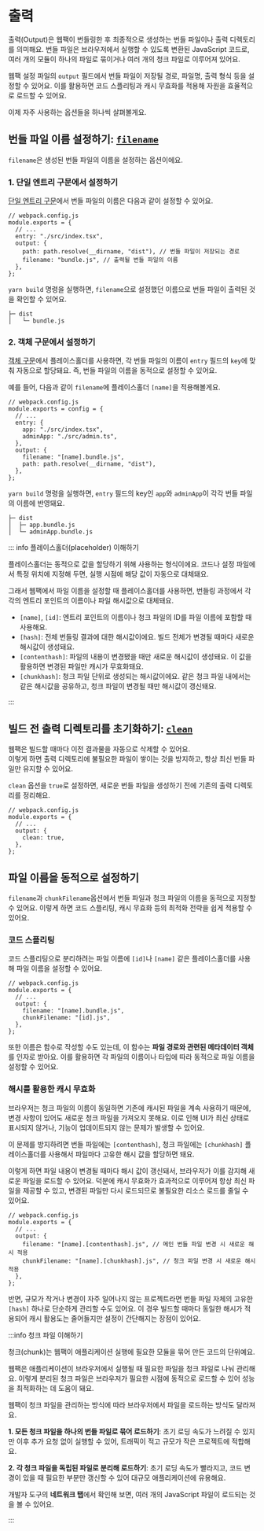 # 출력

출력(Output)은 웹팩이 번들링한 후 최종적으로 생성하는 번들 파일이나 출력 디렉토리를 의미해요.
번들 파일은 브라우저에서 실행할 수 있도록 변환된 JavaScript 코드로, 여러 개의 모듈이 하나의 파일로 묶이거나 여러 개의 청크 파일로 이루어져 있어요.

웹팩 설정 파일의 `output` 필드에서 번들 파일이 저장될 경로, 파일명, 출력 형식 등을 설정할 수 있어요. 이를 활용하면 코드 스플리팅과 캐시 무효화를 적용해 자원을 효율적으로 로드할 수 있어요.

이제 자주 사용하는 옵션들을 하나씩 살펴볼게요.

## 번들 파일 이름 설정하기: [`filename`](https://webpack.kr/configuration/output/#outputfilename)

`filename`은 생성된 번들 파일의 이름을 설정하는 옵션이에요.

### 1. 단일 엔트리 구문에서 설정하기

[단일 엔트리 구문](../reference/entry#단일-엔트리-구문)에서 번들 파일의 이름은 다음과 같이 설정할 수 있어요.

```tsx{7}
// webpack.config.js
module.exports = {
  // ...
  entry: "./src/index.tsx",
  output: {
    path: path.resolve(__dirname, "dist"), // 번들 파일이 저장되는 경로
    filename: "bundle.js", // 출력될 번들 파일의 이름
  },
};
```

`yarn build` 명령을 실행하면, `filename`으로 설정했던 이름으로 번들 파일이 출력된 것을 확인할 수 있어요.

```text{2}
├─ dist
│   └─ bundle.js
```

### 2. 객체 구문에서 설정하기

[객체 구문](../reference/entry#객체-구문)에서 플레이스홀더를 사용하면, 각 번들 파일의 이름이 `entry` 필드의 `key`에 맞춰 자동으로 할당돼요. 즉, 번들 파일의 이름을 동적으로 설정할 수 있어요.

예를 들어, 다음과 같이 `filename`에 플레이스홀더 `[name]`을 적용해볼게요.

```tsx{9}
// webpack.config.js
module.exports = config = {
  // ...
  entry: {
    app: "./src/index.tsx",
    adminApp: "./src/admin.ts",
  },
  output: {
    filename: "[name].bundle.js",
    path: path.resolve(__dirname, "dist"),
  },
};
```

`yarn build` 명령을 실행하면, `entry` 필드의 key인 `app`와 `adminApp`이 각각 번들 파일의 이름에 반영돼요.

```text{2-3}
├─ dist
│  ├─ app.bundle.js
│  └─ adminApp.bundle.js
```

::: info 플레이스홀더(placeholder) 이해하기

플레이스홀더는 동적으로 값을 할당하기 위해 사용하는 형식이에요. 코드나 설정 파일에서 특정 위치에 지정해 두면, 실행 시점에 해당 값이 자동으로 대체돼요.

그래서 웹팩에서 파일 이름을 설정할 때 플레이스홀더를 사용하면, 번들링 과정에서 각각의 엔트리 포인트의 이름이나 파일 해시값으로 대체돼요.

- `[name]`, `[id]`: 엔트리 포인트의 이름이나 청크 파일의 ID를 파일 이름에 포함할 때 사용해요.
- `[hash]`: 전체 번들링 결과에 대한 해시값이에요. 빌드 전체가 변경될 때마다 새로운 해시값이 생성돼요.
- `[contenthash]`: 파일의 내용이 변경됐을 때만 새로운 해시값이 생성돼요. 이 값을 활용하면 변경된 파일만 캐시가 무효화돼요.
- `[chunkhash]`: 청크 파일 단위로 생성되는 해시값이에요. 같은 청크 파일 내에서는 같은 해시값을 공유하고, 청크 파일이 변경될 때만 해시값이 갱신돼요.

:::

## 빌드 전 출력 디렉토리를 초기화하기: [`clean`](https://webpack.kr/configuration/output/#outputclean)

웹팩은 빌드할 때마다 이전 결과물을 자동으로 삭제할 수 있어요.  
이렇게 하면 출력 디렉토리에 불필요한 파일이 쌓이는 것을 방지하고, 항상 최신 번들 파일만 유지할 수 있어요.

`clean` 옵션을 `true`로 설정하면, 새로운 번들 파일을 생성하기 전에 기존의 출력 디렉토리를 정리해요.

```js{5}
// webpack.config.js
module.exports = {
  // ...
  output: {
    clean: true,
  },
};
```

## 파일 이름을 동적으로 설정하기

`filename`과 `chunkFilename`옵션에서 번들 파일과 청크 파일의 이름을 동적으로 지정할 수 있어요. 이렇게 하면 코드 스플리팅, 캐시 무효화 등의 최적화 전략을 쉽게 적용할 수 있어요.

### 코드 스플리팅

코드 스플리팅으로 분리하려는 파일 이름에 `[id]`나 `[name]` 같은 플레이스홀더를 사용해 파일 이름을 설정할 수 있어요.

```js{5-6}
// webpack.config.js
module.exports = {
  // ...
  output: {
    filename: "[name].bundle.js",
    chunkFilename: "[id].js",
  },
};
```

또한 이름은 함수로 작성할 수도 있는데, 이 함수는 **파일 경로와 관련된 메타데이터 객체**를 인자로 받아요. 이를 활용하면 각 파일의 이름이나 타입에 따라 동적으로 파일 이름을 설정할 수 있어요.

### 해시를 활용한 캐시 무효화

브라우저는 청크 파일의 이름이 동일하면 기존에 캐시된 파일을 계속 사용하기 때문에, 변경 사항이 있어도 새로운 청크 파일을 가져오지 못해요. 이로 인해 UI가 최신 상태로 표시되지 않거나, 기능이 업데이트되지 않는 문제가 발생할 수 있어요.

이 문제를 방지하려면 번들 파일에는 `[contenthash]`, 청크 파일에는 `[chunkhash]` 플레이스홀더를 사용해서 파일마다 고유한 해시 값을 할당하면 돼요.

이렇게 하면 파일 내용이 변경될 때마다 해시 값이 갱신돼서, 브라우저가 이를 감지해 새로운 파일을 로드할 수 있어요. 덕분에 캐시 무효화가 효과적으로 이루어져 항상 최신 파일을 제공할 수 있고, 변경된 파일만 다시 로드되므로 불필요한 리소스 로드를 줄일 수 있어요.

```js{5-6}
// webpack.config.js
module.exports = {
  // ...
  output: {
    filename: "[name].[contenthash].js", // 메인 번들 파일 변경 시 새로운 해시 적용
    chunkFilename: "[name].[chunkhash].js", // 청크 파일 변경 시 새로운 해시 적용
  },
};
```

반면, 규모가 작거나 변경이 자주 일어나지 않는 프로젝트라면 번들 파일 자체의 고유한 `[hash]` 하나로 단순하게 관리할 수도 있어요. 이 경우 빌드할 때마다 동일한 해시가 적용되어 캐시 활용도는 줄어들지만 설정이 간단해지는 장점이 있어요.

:::info 청크 파일 이해하기

청크(chunk)는 웹팩이 애플리케이션 실행에 필요한 모듈을 묶어 만든 코드의 단위예요.

웹팩은 애플리케이션이 브라우저에서 실행될 때 필요한 파일을 청크 파일로 나눠 관리해요. 이렇게 분리된 청크 파일은 브라우저가 필요한 시점에 동적으로 로드할 수 있어 성능을 최적화하는 데 도움이 돼요.

웹팩이 청크 파일을 관리하는 방식에 따라 브라우저에서 파일을 로드하는 방식도 달라져요.

**1. 모든 청크 파일을 하나의 번들 파일로 묶어 로드하기**: 초기 로딩 속도가 느려질 수 있지만 이후 추가 요청 없이 실행할 수 있어, 트래픽이 적고 규모가 작은 프로젝트에 적합해요.

**2. 각 청크 파일을 독립된 파일로 분리해 로드하기**: 초기 로딩 속도가 빨라지고, 코드 변경이 있을 때 필요한 부분만 갱신할 수 있어 대규모 애플리케이션에 유용해요.

개발자 도구의 **네트워크 탭**에서 확인해 보면, 여러 개의 JavaScript 파일이 로드되는 것을 볼 수 있어요.

:::


